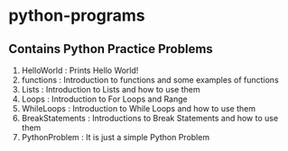 # python-programs

<h2>Contains Python Practice Problems</h2>

1. HelloWorld : Prints Hello World!
2. functions : Introduction to functions and some examples of functions
3. Lists : Introduction to Lists and how to use them
4. Loops : Introduction to For Loops and Range 
5. WhileLoops : Introduction to While Loops and how to use them
6. BreakStatements : Introductions to Break Statements and how to use them
7. PythonProblem : It is just a simple Python Problem